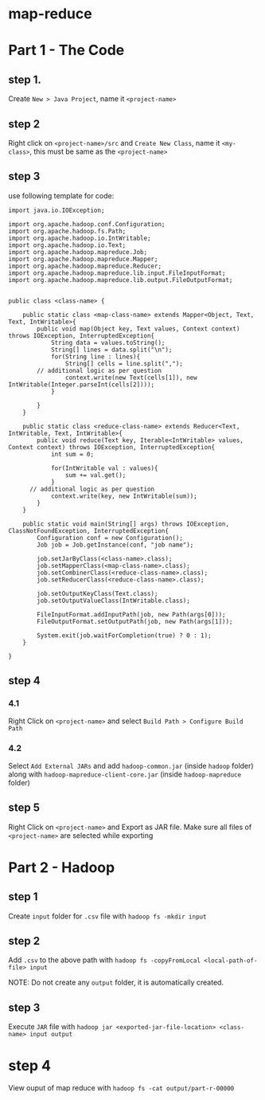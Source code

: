 # map-reduce

# Part 1 - The Code

## step 1.

Create `New > Java Project`, name it `<project-name>`

## step 2

Right click on `<project-name>/src` and `Create New Class`, name it `<my-class>`, this must be same as the `<project-name>`

## step 3

use following template for code:

```
import java.io.IOException;

import org.apache.hadoop.conf.Configuration;
import org.apache.hadoop.fs.Path;
import org.apache.hadoop.io.IntWritable;
import org.apache.hadoop.io.Text;
import org.apache.hadoop.mapreduce.Job;
import org.apache.hadoop.mapreduce.Mapper;
import org.apache.hadoop.mapreduce.Reducer;
import org.apache.hadoop.mapreduce.lib.input.FileInputFormat;
import org.apache.hadoop.mapreduce.lib.output.FileOutputFormat;


public class <class-name> {
	
	public static class <map-class-name> extends Mapper<Object, Text, Text, IntWritable>{
		public void map(Object key, Text values, Context context) throws IOException, InterruptedException{
			String data = values.toString();
			String[] lines = data.split("\n");
			for(String line : lines){
				String[] cells = line.split(",");
        // additional logic as per question
				context.write(new Text(cells[1]), new IntWritable(Integer.parseInt(cells[2])));
			}
			
		}
	}
	
	public static class <reduce-class-name> extends Reducer<Text, IntWritable, Text, IntWritable>{
		public void reduce(Text key, Iterable<IntWritable> values, Context context) throws IOException, InterruptedException{
			int sum = 0;
      
			for(IntWritable val : values){
				sum += val.get();
			}
      // additional logic as per question
			context.write(key, new IntWritable(sum));
		}
	}
	
	public static void main(String[] args) throws IOException, ClassNotFoundException, InterruptedException{
		Configuration conf = new Configuration();
		Job job = Job.getInstance(conf, "job name");
		
		job.setJarByClass(<class-name>.class);
		job.setMapperClass(<map-class-name>.class);
		job.setCombinerClass(<reduce-class-name>.class);
		job.setReducerClass(<reduce-class-name>.class);
		
		job.setOutputKeyClass(Text.class);
		job.setOutputValueClass(IntWritable.class);
		
		FileInputFormat.addInputPath(job, new Path(args[0]));
		FileOutputFormat.setOutputPath(job, new Path(args[1]));
		
		System.exit(job.waitForCompletion(true) ? 0 : 1);
	}

}

```

## step 4

### 4.1
Right Click on `<project-name>` and select `Build Path > Configure Build Path`

### 4.2
Select `Add External JARs` and add `hadoop-common.jar` (inside `hadoop` folder) along with `hadoop-mapreduce-client-core.jar` (inside `hadoop-mapreduce` folder)

## step 5
Right Click on `<project-name>` and Export as JAR file. Make sure all files of `<project-name>` are selected while exporting

# Part 2 - Hadoop

## step 1
Create `input` folder for `.csv` file with `hadoop fs -mkdir input`

## step 2
Add `.csv` to the above path with `hadoop fs -copyFromLocal <local-path-of-file> input`

NOTE: Do not create any `output` folder, it is automatically created.

## step 3
Execute `JAR` file with `hadoop jar <exported-jar-file-location> <class-name> input output`

# step 4
View ouput of map reduce with `hadoop fs -cat output/part-r-00000`
